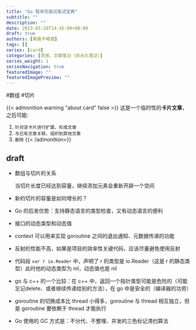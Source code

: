 ```yaml
---
title: "Go 程序员面试笔试宝典"
subtitle: ""
description: ""
date: 2023-05-28T14:45:00+08:00
draft: true
authors: [索隆不喝酒]
tags: []
series: [card]
categories: [灵感、文献笔记（非永久笔记）]
series_weight: 1
seriesNavigation: true
featuredImage: ""
featuredImagePreview: ""
---
```

<!--more-->
#数组 #切片

{{< admonition warning "about card" false >}}
这是一个临时性的**卡片文章**，之后可能:
1. `针对该卡片进行扩展，形成文章`
2. `与已有文章关联，组织到其他文章`
3. `删除`
{{< /admonition>}}


## draft

- 数组与切片的关系

    当切片长度已经达到容量，继续添加元素会重新开辟一个空间

- 新的切片的容量是如何增长的？

- Go 的后发优势：支持静态语言的类型检查，又有动态语言的便利

- 接口的动态类型和动态值

- context 可以用来实现 goroutine 之间的退出通知、元数据传递的功能

- 反射的性能不高，如果是项目的效率性关键代码，应该尽量避免使用反射

- 代码段 `var r io.Reader` 中，声明了 r 的类型是 io.Reader（这是 r 的静态类型）此时他的动态类型为 nil，动态值也是 nil

- go 与 c++ 的一个比较：在 c++ 中，返回一个指针类型可能是危险的（可能忘记delete、或者继续传递给别的方法），在 go 中是安全的（编译器的功劳）

- goroutine 的切换成本比 thread 小得多，goroutine 与 thread 相互独立，但是 goroutine 要依赖于 thread 才能执行

- Go 使用的 GC 方式是：不分代、不整理、并发的三色标记清扫算法
